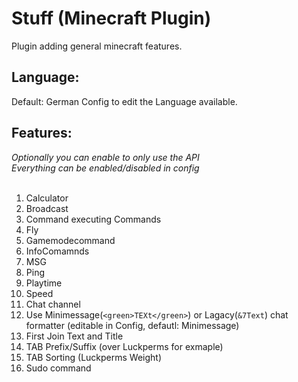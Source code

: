 # Stuff (Minecraft Plugin)

Plugin adding general minecraft features.

## Language:

Default: German
Config to edit the Language available.

## Features:

_Optionally you can enable to only use the API_<br>
_Everything can be enabled/disabled in config_<br><br>
1.  Calculator
2.  Broadcast
3.  Command executing Commands
4.  Fly
5.  Gamemodecommand
6.  InfoComamnds
7.  MSG
8.  Ping
9.  Playtime
10. Speed
11. Chat channel
12. Use Minimessage(`<green>TEXt</green>`) or Lagacy(`&7Text`) chat formatter (editable in Config, defautl: Minimessage)
13. First Join Text and Title
14. TAB Prefix/Suffix (over Luckperms for exmaple)
15. TAB Sorting (Luckperms Weight)
16. Sudo command
